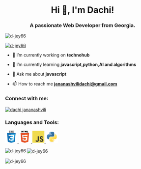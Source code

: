 

<h1 align="center">Hi 👋, I'm Dachi!</h1>
<h3 align="center">A passionate Web Developer from Georgia.</h3>

<p align="left"> <img src="https://komarev.com/ghpvc/?username=d-jey66&label=Profile%20views&color=0e75b6&style=flat" alt="d-jey66" /> </p>

<p align="left"> <a href="https://github.com/ryo-ma/github-profile-trophy"><img src="https://github-profile-trophy.vercel.app/?username=d-jey66" alt="d-jey66" /></a> </p>

- 🔭 I’m currently working on **technohub**

- 🌱 I’m currently learning **javascript,python,AI and algorithms**

- 💬 Ask me about **javascript**

- 📫 How to reach me **jananashvilidachi@gmail.com**

<h3 align="left">Connect with me:</h3>
<p align="left">
<a href="https://fb.com/dachi jananashvili" target="blank"><img align="center" src="https://raw.githubusercontent.com/rahuldkjain/github-profile-readme-generator/master/src/images/icons/Social/facebook.svg" alt="dachi jananashvili" height="30" width="40" /></a>
</p>

<h3 align="left">Languages and Tools:</h3>
<p align="left"> <a href="https://www.w3schools.com/css/" target="_blank" rel="noreferrer"> <img src="https://raw.githubusercontent.com/devicons/devicon/master/icons/css3/css3-original-wordmark.svg" alt="css3" width="40" height="40"/> </a> <a href="https://www.w3.org/html/" target="_blank" rel="noreferrer"> <img src="https://raw.githubusercontent.com/devicons/devicon/master/icons/html5/html5-original-wordmark.svg" alt="html5" width="40" height="40"/> </a> <a href="https://developer.mozilla.org/en-US/docs/Web/JavaScript" target="_blank" rel="noreferrer"> <img src="https://raw.githubusercontent.com/devicons/devicon/master/icons/javascript/javascript-original.svg" alt="javascript" width="40" height="40"/> </a> <a href="https://www.python.org" target="_blank" rel="noreferrer"> <img src="https://raw.githubusercontent.com/devicons/devicon/master/icons/python/python-original.svg" alt="python" width="40" height="40"/> </a> </p>

<p><img align="left" src="https://github-readme-stats.vercel.app/api/top-langs?username=d-jey66&show_icons=true&locale=en&layout=compact" alt="d-jey66" /></p>

<p>&nbsp;<img align="center" src="https://github-readme-stats.vercel.app/api?username=d-jey66&show_icons=true&locale=en" alt="d-jey66" /></p>

<p><img align="center" src="https://github-readme-streak-stats.herokuapp.com/?user=d-jey66&" alt="d-jey66" /></p>
